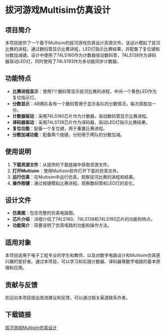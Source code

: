 # 拔河游戏Multisim仿真设计

## 项目简介

本项目提供了一个基于Multisim的拔河游戏仿真设计资源文件。该设计模拟了拔河比赛的进程，通过数码管显示比赛进程，LED灯指示比赛结果，并配备了复位键和分数加减键。设计中使用了74LS160作为计数器驱动数码管，74LS138作为译码器驱动LED灯，同时使用了74LS193作为多功能同步计数器。

## 功能特点

- **比赛进程显示**：使用7个数码管显示拔河比赛的进程，中间一个黄色LED作为复位指示灯。
- **分数显示**：AB两队各有一个数码管用于显示各队的分数情况，每次获胜加一分。
- **计数器驱动**：采用74LS160芯片作为计数器，驱动数码管显示比赛进程。
- **译码器驱动**：采用74LS138芯片作为译码器，驱动LED灯指示比赛结果。
- **复位功能**：配备一个复位键，用于重置比赛进程。
- **分数加减功能**：配备两个按键，分别用于两队的分数加减。

## 使用说明

1. **下载资源文件**：从提供的下载链接中获取资源文件。
2. **打开Multisim**：使用Multisim软件打开下载的仿真文件。
3. **运行仿真**：在Multisim中运行仿真，观察拔河比赛的进程和结果。
4. **操作按键**：通过按键模拟比赛进程，观察数码管和LED灯的变化。

## 设计文件

- **仿真图**：包含完整的仿真电路图。
- **芯片介绍**：详细介绍了74LS160、74LS138和74LS193芯片的功能和特点。
- **功能简介**：简要说明了仿真电路的功能和操作方法。

## 适用对象

本项目适用于电子工程专业的学生和教师，以及对数字电路设计和Multisim仿真感兴趣的爱好者。通过本项目，可以学习和实践计数器、译码器等数字电路的基本原理和应用。

## 贡献与反馈

欢迎对本项目提出改进建议和反馈，可以通过相关渠道联系作者。

## 下载链接

[拔河游戏Multisim仿真设计](https://pan.quark.cn/s/3011ede06b4e)
